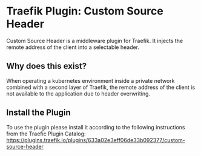 # Traefik Plugin: Custom Source Header

Custom Source Header is a middleware plugin for Traefik. It injects the remote address of the client into a selectable header.

## Why does this exist?
When operating a kubernetes environment inside a private network combined with a second layer of Traefik, the remote address of the client is not available to the application due to header overwriting.

## Install the Plugin

To use the plugin please install it according to the following instructions from the Traefic Plugin Catalog: https://plugins.traefik.io/plugins/633a02e3eff06de33b092377/custom-source-header
